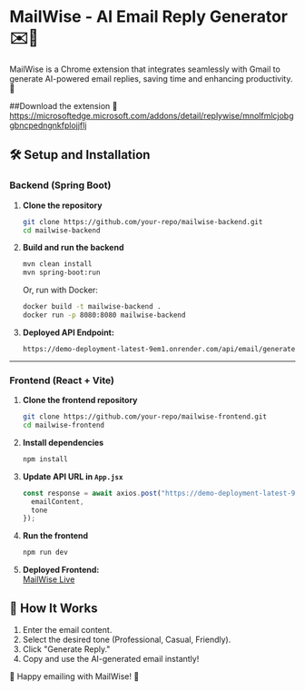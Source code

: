 # MailWise - AI Email Reply Generator ✉️🤖

MailWise is a Chrome extension that integrates seamlessly with Gmail to generate AI-powered email replies, saving time and enhancing productivity. 🚀

##Download the extension 🔗 https://microsoftedge.microsoft.com/addons/detail/replywise/mnolfmlcjobggbncpedngnkfplojjflj

## 🛠️ Setup and Installation

### Backend (Spring Boot)

1. **Clone the repository**
   ```sh
   git clone https://github.com/your-repo/mailwise-backend.git
   cd mailwise-backend
   ```

2. **Build and run the backend**
   ```sh
   mvn clean install
   mvn spring-boot:run
   ```
   Or, run with Docker:
   ```sh
   docker build -t mailwise-backend .
   docker run -p 8080:8080 mailwise-backend
   ```

3. **Deployed API Endpoint:**  
   ```
   https://demo-deployment-latest-9em1.onrender.com/api/email/generate
   ```

---

### Frontend (React + Vite)

1. **Clone the frontend repository**
   ```sh
   git clone https://github.com/your-repo/mailwise-frontend.git
   cd mailwise-frontend
   ```

2. **Install dependencies**
   ```sh
   npm install
   ```

3. **Update API URL in `App.jsx`**
   ```jsx
   const response = await axios.post("https://demo-deployment-latest-9em1.onrender.com/api/email/generate", {
     emailContent,
     tone
   });
   ```

4. **Run the frontend**
   ```sh
   npm run dev
   ```

5. **Deployed Frontend:**  
   [MailWise Live](https://mail-wise.vercel.app/)

## 🎯 How It Works
1. Enter the email content.
2. Select the desired tone (Professional, Casual, Friendly).
3. Click "Generate Reply."
4. Copy and use the AI-generated email instantly!

📩 Happy emailing with MailWise! 🚀

